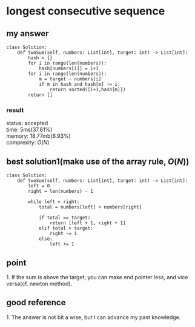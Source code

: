 # longest consecutive sequence

## my answer
~~~
class Solution:
    def twoSum(self, numbers: List[int], target: int) -> List[int]:
        hash = {}
        for i in range(len(numbers)):
            hash[numbers[i]] = i+1
        for i in range(len(numbers)):
            m = target - numbers[i]
            if m in hash and hash[m] != i:
                return sorted([i+1,hash[m]])
        return []
~~~

### result
status: accepted <br>
time: 5ms(37.81%) <br>
memory: 18.77mb(6.93%) <br>
comprexity: $`O(N)`$ <br>

## best solution1(make use of the array rule, $` O(N) `$)
~~~
class Solution:
    def twoSum(self, numbers: List[int], target: int) -> List[int]:
        left = 0
        right = len(numbers) - 1

        while left < right:
            total = numbers[left] + numbers[right]

            if total == target:
                return [left + 1, right + 1]
            elif total > target:
                right -= 1
            else:
                left += 1
~~~

## point
1\. If the sum is above the target, you can make end pointer less, and vice versa(cf. newton method).<br>

## good reference
1\. The answer is not bit a wise, but I can advance my past knowledge. <br>